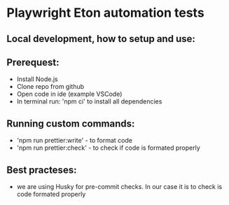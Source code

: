 # Playwright Eton automation tests

## Local development, how to setup and use:

## Prerequest:

- Install Node.js
- Clone repo from github
- Open code in ide (example VSCode)
- In terminal run: 'npm ci' to install all dependencies

## Running custom commands:

- 'npm run prettier:write' - to format code
- 'npm run prettier:check' - to check if code is formated properly

## Best practeses:

- we are using Husky for pre-commit checks. In our case it is to check is code formated properly

